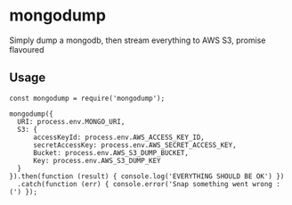 # mongodump
Simply dump a mongodb, then stream everything to AWS S3, promise flavoured

## Usage

```es6
const mongodump = require('mongodump');

mongodump({
  URI: process.env.MONGO_URI,
  S3: {
      accessKeyId: process.env.AWS_ACCESS_KEY_ID,
      secretAccessKey: process.env.AWS_SECRET_ACCESS_KEY,
      Bucket: process.env.AWS_S3_DUMP_BUCKET,
      Key: process.env.AWS_S3_DUMP_KEY
  }
}).then(function (result) { console.log('EVERYTHING SHOULD BE OK') })
  .catch(function (err) { console.error('Snap something went wrong :(') });
```
